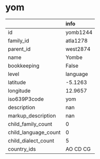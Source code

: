 # yom
|                      | info     |
|:---------------------|:---------|
| id                   | yomb1244 |
| family_id            | atla1278 |
| parent_id            | west2874 |
| name                 | Yombe    |
| bookkeeping          | False    |
| level                | language |
| latitude             | -5.1263  |
| longitude            | 12.9657  |
| iso639P3code         | yom      |
| description          | nan      |
| markup_description   | nan      |
| child_family_count   | 0        |
| child_language_count | 0        |
| child_dialect_count  | 5        |
| country_ids          | AO CD CG |